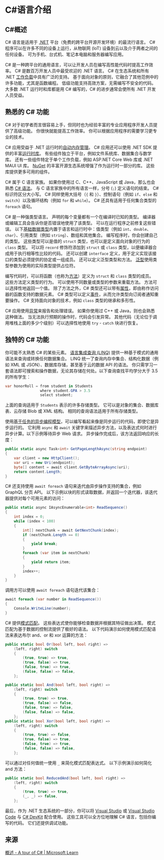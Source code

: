 # C#语言介绍

## C#概述

C# 语言是适用于 [.NET](https://learn.microsoft.com/zh-cn/dotnet/csharp/) 平台（免费的跨平台开源开发环境）的最流行语言。 C# 程序可以在许多不同的设备上运行，从物联网 (IoT) 设备到云以及介于两者之间的任何设备。 可为手机、台式机、笔记本电脑和服务器编写应用。

C# 是一种跨平台的通用语言，可以让开发人员在编写高性能代码时提高工作效率。 C# 是数百万开发人员中最受欢迎的 .NET 语言。 C# 在生态系统和所有 .NET [工作负载](https://learn.microsoft.com/zh-cn/dotnet/standard/glossary#workload)中具有广泛的支持。 基于面向对象的原则，它融合了其他范例中的许多功能，尤其是函数编程。 低级功能支持高效方案，无需编写不安全的代码。 大多数 .NET 运行时和库都是用 C# 编写的，C# 的进步通常会使所有 .NET 开发人员受益。

## 熟悉的 C# 功能

C# 对于初学者而言很容易上手，但同时也为经验丰富的专业应用程序开发人员提供了高级功能。 你很快就能提高工作效率。 你可以根据应用程序的需要学习更专业的技术。

C# 应用受益于 .NET 运行时的[自动内存管理](https://learn.microsoft.com/zh-cn/dotnet/standard/automatic-memory-management)。 C# 应用还可以使用 .NET SDK 提供的丰富[运行时库](https://learn.microsoft.com/zh-cn/dotnet/standard/runtime-libraries-overview)。 有些组件独立于平台，例如文件系统库、数据集合与数学库。 还有一些组件特定于单个工作负载，例如 ASP.NET Core Web 库或 .NET MAUI UI 库。 [NuGet](https://nuget.org/) 的丰富开源生态系统增强了作为运行时一部分的库。 这些库提供更多可用的组件。

C# 属于 C 语言家族。 如果你使用过 C、C++、JavaScript 或 Java，那么也会熟悉 [C# 语法](https://learn.microsoft.com/zh-cn/dotnet/csharp/language-reference/keywords/)。 与 C 语言家族中的所有语言一样，分号 (`;`) 定义语句的结束。 C# 标识符区分大小写。 C# 同样使用大括号（`{` 和 `}`）、控制语句（例如 `if`、`else` 和 `switch`）以及循环结构（例如 `for` 和 `while`）。 C# 还具有适用于任何集合类型的 `foreach` 语句。

C# 是一种强类型语言。 声明的每个变量都有一个在编译时已知的类型。 编译器或编辑工具会告诉你是否错误地使用了该类型。 可以在运行程序之前修复这些错误。 以下[基础数据类型](https://learn.microsoft.com/zh-cn/dotnet/csharp/fundamentals/types/)内置于语言和运行时中：值类型（例如 `int`、`double`、`char`）、引用类型（例如 `string`）、数组和其他集合。 编写程序时，你会创建自己的类型。 这些类型可以是值的 `struct` 类型，也可以是定义面向对象的行为的 `class` 类型。 可以将 `record` 修饰符添加到 `struct` 或 `class` 类型，以便编译器合成用于执行相等性比较的代码。 还可以创建 `interface` 定义，用于定义实现该接口的类型必须提供的协定或一组成员。 还可以定义泛型类型和方法。 [泛型](https://learn.microsoft.com/zh-cn/dotnet/csharp/fundamentals/types/generics)使用类型参数为使用的实际类型提供占位符。

编写代码时，可以将函数（也称为[方法](https://learn.microsoft.com/zh-cn/dotnet/csharp/programming-guide/classes-and-structs/methods)）定义为 `struct` 和 `class` 类型的成员。 这些方法定义类型的行为。 可以使用不同数量或类型的参数来重载方法。 方法可以选择性地返回一个值。 除了方法之外，C# 类型还可以带有[属性](https://learn.microsoft.com/zh-cn/dotnet/csharp/programming-guide/classes-and-structs/properties)，即由称作访问器的函数支持的数据元素。 C# 类型可以定义[事件](https://learn.microsoft.com/zh-cn/dotnet/csharp/events-overview)，从而允许类型向订阅者通知重要操作。 C# 支持面向对象的技术，例如 `class` 类型的继承和多形性。

C# 应用使用[异常](https://learn.microsoft.com/zh-cn/dotnet/csharp/fundamentals/exceptions/)来报告和处理错误。 如果你使用过 C++ 或 Java，则也会熟悉这种做法。 当无法执行预期的操作时，代码会引发异常。 其他代码（无论位于调用堆栈上面的多少个级别）可以选择性地使用 `try` - `catch` 块进行恢复。

## 独特的 C# 功能

你可能不太熟悉 C# 的某些元素。 [语言集成查询 (LINQ)](https://learn.microsoft.com/zh-cn/dotnet/csharp/linq/) 提供一种基于模式的通用语法来查询或转换任何数据集合。 LINQ 统一了查询内存中集合、结构化数据（例如 XML 或 JSON）、数据库存储，甚至基于云的数据 API 的语法。 你只需学习一套语法即可搜索和操作数据，无论其存储在何处。以下查询查找平均学分大于 3.5 的所有学生：

```csharp
var honorRoll = from student in Students
                where student.GPA > 3.5
                select student;
```

上面的查询适用于 `Students` 表示的许多存储类型。 它可以是对象的集合、数据库表、云存储 Blob 或 XML 结构。 相同的查询语法适用于所有存储类型。

使用[基于任务的异步编程模型](https://learn.microsoft.com/zh-cn/dotnet/csharp/asynchronous-programming/)，可以编写看起来像是同步运行的代码，即使它是异步运行的。 它利用 `async` 和 `await` 关键字来描述异步方法，以及表达式何时进行异步计算。以下示例等待异步 Web 请求。 异步操作完成后，该方法返回响应的长度：

```csharp
public static async Task<int> GetPageLengthAsync(string endpoint)
{
    var client = new HttpClient();
    var uri = new Uri(endpoint);
    byte[] content = await client.GetByteArrayAsync(uri);
    return content.Length;
}
```

C# 还支持使用 `await foreach` 语句来迭代由异步操作支持的集合，例如 GraphQL 分页 API。 以下示例以块的形式读取数据，并返回一个迭代器，该迭代器提供对每个可用元素的访问：

```csharp
public static async IAsyncEnumerable<int> ReadSequence()
{
    int index = 0;
    while (index < 100)
    {
        int[] nextChunk = await GetNextChunk(index);
        if (nextChunk.Length == 0)
        {
            yield break;
        }
        foreach (var item in nextChunk)
        {
            yield return item;
        }
        index++;
    }
}
```

调用方可以使用 `await foreach` 语句迭代该集合：

```csharp
await foreach (var number in ReadSequence())
{
    Console.WriteLine(number);
}
```

C# 提供[模式匹配](https://learn.microsoft.com/zh-cn/dotnet/csharp/fundamentals/functional/pattern-matching)。 这些表达式使你能够检查数据并根据其特征做出决策。 模式匹配为基于数据的控制流提供了极好的语法。 以下代码演示如何使用模式匹配语法来表达布尔 and、or 和 xor 运算的方法：

```csharp
public static bool Or(bool left, bool right) =>
    (left, right) switch
    {
        (true, true) => true,
        (true, false) => true,
        (false, true) => true,
        (false, false) => false,
    };

public static bool And(bool left, bool right) =>
    (left, right) switch
    {
        (true, true) => true,
        (true, false) => false,
        (false, true) => false,
        (false, false) => false,
    };
public static bool Xor(bool left, bool right) =>
    (left, right) switch
    {
        (true, true) => false,
        (true, false) => true,
        (false, true) => true,
        (false, false) => false,
    };
```

可以通过对任何值统一使用 `_` 来简化模式匹配表达式。 以下示例演示如何简化 and 方法：

```csharp
public static bool ReducedAnd(bool left, bool right) =>
    (left, right) switch
    {
        (true, true) => true,
        (_, _) => false,
    };
```

最后，作为 .NET 生态系统的一部分，你可以将 [Visual Studio](https://visualstudio.microsoft.com/vs) 或 [Visual Studio Code](https://code.visualstudio.com/) 与 [C# DevKit](https://code.visualstudio.com/docs/csharp/get-started) 配合使用。 这些工具可以全方位地理解 C# 语言，包括你编写的代码。 它们还提供调试功能。

## 来源

[概述 - A tour of C# | Microsoft Learn](https://learn.microsoft.com/zh-cn/dotnet/csharp/tour-of-csharp/overview)



